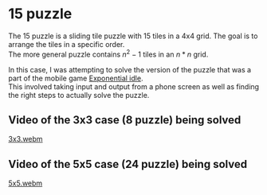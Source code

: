 # 15 puzzle

The 15 puzzle is a sliding tile puzzle with 15 tiles in a 4x4 grid. The goal is to arrange the tiles in a specific order.\
The more general puzzle contains $n^2 - 1$ tiles in an $n*n$ grid.

In this case, I was attempting to solve the version of the puzzle that was a part of the mobile game [Exponential idle](https://conicgames.github.io/exponentialidle/index.html).\
This involved taking input and output from a phone screen as well as finding the right steps to actually solve the puzzle.

## Video of the 3x3 case (8 puzzle) being solved
[3x3.webm](https://github.com/user-attachments/assets/3399251c-aabc-48e5-8445-8f98d9133c30)

## Video of the 5x5 case (24 puzzle) being solved
[5x5.webm](https://github.com/user-attachments/assets/043f0fba-f3e1-417c-b3e2-72be7cc34e1c)
